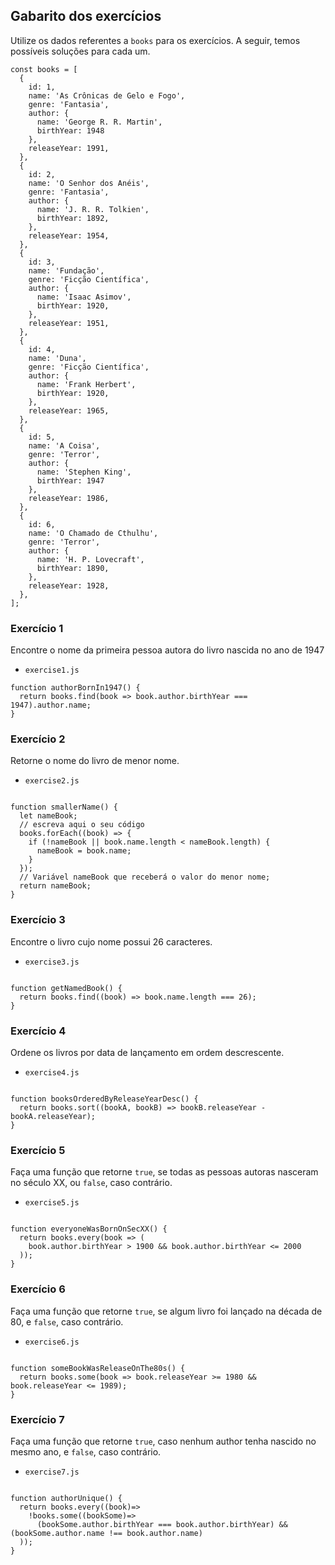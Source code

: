 ## Gabarito dos exercícios

Utilize os dados referentes a `books` para os exercícios. A seguir, temos possíveis soluções para cada um.

```language-javascript
const books = [
  {
    id: 1,
    name: 'As Crônicas de Gelo e Fogo',
    genre: 'Fantasia',
    author: {
      name: 'George R. R. Martin',
      birthYear: 1948
    },
    releaseYear: 1991,
  },
  {
    id: 2,
    name: 'O Senhor dos Anéis',
    genre: 'Fantasia',
    author: {
      name: 'J. R. R. Tolkien',
      birthYear: 1892,
    },
    releaseYear: 1954,
  },
  {
    id: 3,
    name: 'Fundação',
    genre: 'Ficção Científica',
    author: {
      name: 'Isaac Asimov',
      birthYear: 1920,
    },
    releaseYear: 1951,
  },
  {
    id: 4,
    name: 'Duna',
    genre: 'Ficção Científica',
    author: {
      name: 'Frank Herbert',
      birthYear: 1920,
    },
    releaseYear: 1965,
  },
  {
    id: 5,
    name: 'A Coisa',
    genre: 'Terror',
    author: {
      name: 'Stephen King',
      birthYear: 1947
    },
    releaseYear: 1986,
  },
  {
    id: 6,
    name: 'O Chamado de Cthulhu',
    genre: 'Terror',
    author: {
      name: 'H. P. Lovecraft',
      birthYear: 1890,
    },
    releaseYear: 1928,
  },
];
```

### Exercício 1

Encontre o nome da primeira pessoa autora do livro nascida no ano de 1947

* `exercise1.js`

```language-javascript
function authorBornIn1947() {
  return books.find(book => book.author.birthYear === 1947).author.name;
}
```


### Exercício 2

Retorne o nome do livro de menor nome.

  * `exercise2.js`

```language-javascript

function smallerName() {
  let nameBook;
  // escreva aqui o seu código
  books.forEach((book) => {
    if (!nameBook || book.name.length < nameBook.length) {
      nameBook = book.name;
    }
  });
  // Variável nameBook que receberá o valor do menor nome;
  return nameBook;
}
```

### Exercício 3

Encontre o livro cujo nome possui 26 caracteres.

   * `exercise3.js`

```language-javascript

function getNamedBook() {
  return books.find((book) => book.name.length === 26);
}
```

### Exercício 4

Ordene os livros por data de lançamento em ordem descrescente.

   * `exercise4.js`

```language-javascript

function booksOrderedByReleaseYearDesc() {
  return books.sort((bookA, bookB) => bookB.releaseYear - bookA.releaseYear);
}
```


### Exercício 5

Faça uma função que retorne `true`, se todas as pessoas autoras nasceram no século XX, ou `false`, caso contrário.

  * `exercise5.js`

```language-javascript

function everyoneWasBornOnSecXX() {
  return books.every(book => (
    book.author.birthYear > 1900 && book.author.birthYear <= 2000
  ));
}
```

### Exercício 6

Faça uma função que retorne `true`, se algum livro foi lançado na década de 80, e `false`, caso contrário.

   * `exercise6.js`

```language-javascript

function someBookWasReleaseOnThe80s() {
  return books.some(book => book.releaseYear >= 1980 && book.releaseYear <= 1989);
}
```

### Exercício 7

Faça uma função que retorne `true`, caso nenhum author tenha nascido no mesmo ano, e `false`, caso contrário.

   * `exercise7.js`

```language-javascript

function authorUnique() {
  return books.every((book)=>
    !books.some((bookSome)=> 
      (bookSome.author.birthYear === book.author.birthYear) && (bookSome.author.name !== book.author.name)
  ));
}
```
